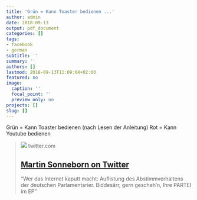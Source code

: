 ```yaml
---
title: 'Grün = Kann Toaster bedienen ...'
author: admin
date: 2018-09-13
output: pdf_document
categories: []
tags:
- facebook
- german
subtitle: ''
summary: ''
authors: []
lastmod: 2018-09-13T11:09:04+02:00
featured: no
image:
  caption: ''
  focal_point: ''
  preview_only: no
projects: []
slug: []
---
```

Grün = Kann Toaster bedienen (nach Lesen der Anleitung)
Rot = Kann Youtube bedienen
> [![](https://pbs.twimg.com/media/Dm5phn4WwAEG_cx.jpg:large)](https://twitter.com/i/web/status/1039884592466075648)
> twitter.com
> ## [Martin Sonneborn on Twitter](https://twitter.com/i/web/status/1039884592466075648)
>
>“Wer das Internet kaputt macht: Auflistung des Abstimmverhaltens der deutschen Parlamentarier. Biddesärr, gern gescheh’n, Ihre PARTEI im EP”

